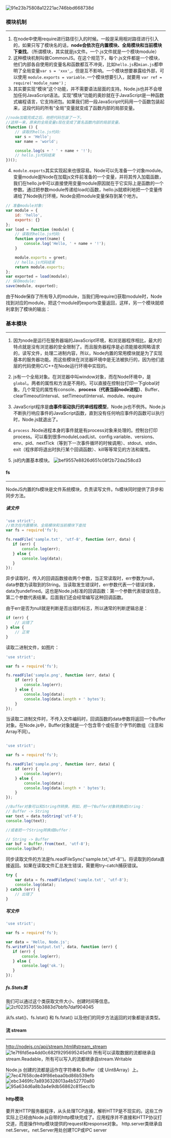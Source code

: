 ![91e23b75808a12221ac746bbd668738d](《廖雪峰NodeJS博文》学习杂记.resources/3670ACED-BAE7-4D67-92AD-F800B4541091.png)

### 模块机制
---
1. 在node中使用require进行路径引入的时候。一般是采用相对路径进行引入的，如果只写了模块名的话，**node会依次在内置模块、全局模块和当前模块下查找**。（所谓模块，其实就是js文件。一个.js文件就是一个模块module）
2. 这种模块机制叫做CommonJS。在这个规范下，每个.js文件都是一个模块，他们内部各自使用的变量名和函数都互不冲突，比如`hello.js`和`mian.js`都申明了全局变量`var s = 'xxx'`,，但是互不影响。一个模块想要暴露给外部，可以使用 `module.exports = variable.`一个模块想要引入，就要用 `var ref = require('module_name')` ;
3. 其实要实现“模块”这个功能，并不需要语法层面的支持。Node.js也并不会增加任何JavaScript语法。实现“模块”功能的奥妙就在于JavaScript是一种函数式编程语言，它支持闭包。如果我们把一段JavaScript代码用一个函数包装起来，这段代码的所有“全局”变量就变成了函数内部的局部变量。
```js
//node加载完成之后，他把代码包装了一下。
//这样一来，原来的全局变量s现在变成了匿名函数内部的局部变量。
(function () {
    // 读取的hello.js代码:
    var s = 'Hello';
    var name = 'world';

    console.log(s + ' ' + name + '!');
    // hello.js代码结束
})();
```
4. `module.exports`其实实现起来也很容易。Node可以先准备一个对象module。变量module是Node在加载js文件前准备的一个变量，并将其传入加载函数，我们在hello.js中可以直接使用变量module原因就在于它实际上是函数的一个参数。通过把参数module传递给load()函数，hello.js就顺利地把一个变量传递给了Node执行环境，Node会把module变量保存到某个地方。
```js
// 准备module对象:
var module = {
    id: 'hello',
    exports: {}
};
var load = function (module) {
    // 读取的hello.js代码:
    function greet(name) {
        console.log('Hello, ' + name + '!');
    }

    module.exports = greet;
    // hello.js代码结束
    return module.exports;
};
var exported = load(module);
// 保存module:
save(module, exported);
```
由于Node保存了所有导入的module，当我们用require()获取module时，Node找到对应的module，把这个module的exports变量返回，这样，另一个模块就顺利拿到了模块的输出：

### 基本模块
---
1. 因为node是运行在服务器端的JavaScript环境，和浏览器程序相比，最大的特点就是没有浏览器的安全限制了。而且服务器程序是必须能接收网略请求的，读写文件，处理二进制内容，所以，Node内置的常用模块就是为了实现基本的服务器功能。而这些模块在浏览器环境中是无法被执行的，因为他们底层的代码使用C/C++在Node运行环境中实现的。

2. js有一个全局对象。在浏览器中叫window对象，而在Node环境中，是`global`。两者的属性和方法是不用的。可以直接在控制台打印一下global对象。几个常见的属性有console、**process（代表当前node进程）**、Buffer、clearTimeout\Interval、setTimeout\Interval、module、require
3. JavaScript程序是**由事件驱动执行的单线程模型**，Node.js也不例外。Node.js不断执行响应事件的JavaScript函数，直到没有任何响应事件的函数可以执行时，Node.js就退出了。
4. `process` .Node进程本身的事件就是有process对象来处理的。控制台打印process。可以看到很多moduleLoadList、config.variable、versions、env、pid、nextTick（等到下一次事件循环的时候调用）、stdout、stdin、exit（程序即将退出时执行某个回调函数）、kill等等常见的方法和属性。
5. js的内置基本模块。
 ![bef9557e8826d651c08f2b72da258cd3](《廖雪峰NodeJS博文》学习杂记.resources/BC6132D4-5BDB-4D0A-8B16-F744C55469B2.png)
 
 #### fs
 ---
 
 NodeJS内置的fs模块是文件系统模块，负责读写文件。fs模块同时提供了异步和同步方法。
 
 ##### 读文件
 ```js
'use strict';
//依次在内置模块、全局模块和当前模块下查找
var fs = require('fs');

fs.readFile('sample.txt', 'utf-8', function (err, data) {
    if (err) {
        console.log(err);
    } else {
        console.log(data);
    }
});
```
异步读取时，传入的回调函数接收两个参数，当正常读取时，err参数为null，data参数为读取到的String。当读取发生错误时，err参数代表一个错误对象，data为undefined。这也是Node.js标准的回调函数：第一个参数代表错误信息，第二个参数代表结果。后面我们还会经常编写这种回调函数。

由于err是否为null就是判断是否出错的标志，所以通常的判断逻辑总是：
```js
if (err) {
    // 出错了
} else {
    // 正常
}
```
读取二进制文件，如图片：
```js
'use strict';

var fs = require('fs');

fs.readFile('sample.png', function (err, data) {
    if (err) {
        console.log(err);
    } else {
        console.log(data);
        console.log(data.length + ' bytes');
    }
});
```
当读取二进制文件时，不传入文件编码时，回调函数的data参数将返回一个Buffer对象。在Node.js中，Buffer对象就是一个包含零个或任意个字节的数组（注意和Array不同）。
```js

'use strict';

var fs = require('fs');

fs.readFile('sample.png', function (err, data) {
    if (err) {
        console.log(err);
    } else {
        console.log(data);
        console.log(data.length + ' bytes');
    }
});
```
```js
//Buffer对象可以和String作转换，例如，把一个Buffer对象转换成String：
// Buffer -> String
var text = data.toString('utf-8');
console.log(text);

//或者把一个String转换成Buffer：

// String -> Buffer
var buf = Buffer.from(text, 'utf-8');
console.log(buf);
```

同步读取文件的方法是fs.readFileSync('sample.txt,'utf-8'')。将读取到的data直接返回。如果在读取文件汇总发生错误，需要用try-catch捕获错误。
```js
try {
    var data = fs.readFileSync('sample.txt', 'utf-8');
    console.log(data);
} catch (err) {
    // 出错了
}
```
 ##### 写文件
 ```js
'use strict';

var fs = require('fs');

var data = 'Hello, Node.js';
fs.writeFile('output.txt', data, function (err) {
    if (err) {
        console.log(err);
    } else {
        console.log('ok.');
    }
});
```
##### fs.Stats类
我们可以通过这个类获取文件大小、创建时间等信息。
![2cf02357355b3883d7bbfb7daf904045](《廖雪峰NodeJS博文》学习杂记.resources/353DA8B3-6FDC-4ABD-9A01-AFD50EDA058D.png)

从fs.stat()、fs.lstat() 和 fs.fstat() 以及他们的同步方法返回的对象都是该类型。


#### 流 stream
---

http://nodejs.cn/api/stream.html#stream_stream
![1e7f6fd5ea4dd0c682f9295695245d16](《廖雪峰NodeJS博文》学习杂记.resources/60382AC8-D89F-44FB-B8C5-9A50168B6A1D.png)
所有可以读取数据的流都继承自stream.Readable，所有可以写入的流都继承自stream.Writable

Node.js 创建的流都是运作在字符串和 Buffer（或 Uint8Array）上。
![7ec47658cde49f86ebaa0bd86b539efb](《廖雪峰NodeJS博文》学习杂记.resources/1982333C-FD2A-46B1-9D5B-FE9CB616D7C7.png)
![ebc3469fc7a8936328013a4b52770a80](《廖雪峰NodeJS博文》学习杂记.resources/80F2C1D7-A55E-4276-8385-ED1E801829C9.png)
![95a634d6a8b3a4e9db56862c815ecc1b](《廖雪峰NodeJS博文》学习杂记.resources/67CA61B0-C6AB-4321-9716-5E4E826401FF.png)

#### http模块
要开发HTTP服务器程序，从头处理TCP连接，解析HTTP是不现实的。这些工作实际上已经由Node.js自带的http模块完成了。应用程序并不直接和HTTP协议打交道，而是操作http模块提供的request和response对象。
http.server类继承自net.Server。net.Server用处创建TCP或IPC server





